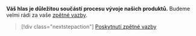 **Váš hlas je důležitou součástí procesu vývoje našich produktů.** Budeme velmi rádi za vaše [zpětné vazby](https://aka.ms/vsce-product-survey).

> [!div class="nextstepaction"]
> [Poskytnutí zpětné vazby](https://aka.ms/vsce-product-survey)